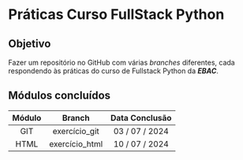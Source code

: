 # Práticas Curso FullStack Python

## Objetivo

Fazer um repositório no GitHub com várias _branches_ diferentes, cada respondendo às práticas do curso de Fullstack Python da **_EBAC_**.

## Módulos concluídos

| **Módulo** |   **Branch**   | **Data Conclusão** |
| :--------: | :------------: | :----------------: |
|    GIT     | exercício_git  |   03 / 07 / 2024   |
|    HTML    | exercício_html |   10 / 07 / 2024   |
